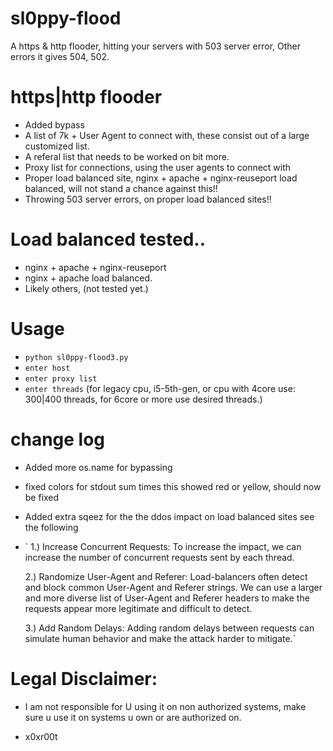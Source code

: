# sl0ppy-flood
A https & http flooder, hitting your servers with 503 server error, Other errors it gives 504, 502.

# https|http flooder
* Added bypass
* A list of 7k + User Agent to connect with, these consist out of a large customized list. 
* A referal list that needs to be worked on bit more. 
* Proxy list for connections, using the user agents to connect with 
* Proper load balanced site, nginx + apache + nginx-reuseport load balanced, will not stand a chance against this!!
* Throwing 503 server errors, on proper load balanced sites!!

# Load balanced tested..
* nginx + apache + nginx-reuseport
* nginx + apache load balanced.
* Likely others, (not tested yet.)

# Usage 
* `python sl0ppy-flood3.py`
* `enter host`
* `enter proxy list`
* `enter threads` (for legacy cpu, i5-5th-gen, or cpu with 4core use: 300|400 threads, for 6core or more use desired threads.)

# change log 
* Added more os.name for bypassing 
* fixed colors for stdout sum times this showed red or yellow, should now be fixed
* Added extra sqeez for the the ddos impact on load balanced sites see the following
* `  1.) Increase Concurrent Requests: To increase the impact, we can increase the number of concurrent requests sent by each thread.

   2.) Randomize User-Agent and Referer: Load-balancers often detect and block common User-Agent and Referer strings. We can use a larger and more diverse list of User-Agent and Referer headers to make the requests appear more legitimate and difficult to detect.

   3.) Add Random Delays: Adding random delays between requests can simulate human behavior and make the attack harder to mitigate.`
  
# Legal Disclaimer: 
* I am not responsible for U using it on non authorized systems, make sure u use it on systems u own or are authorized on. 

* x0xr00t 
